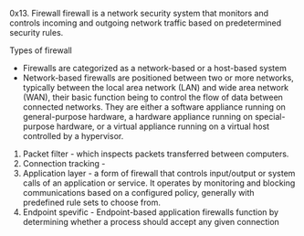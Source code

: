 0x13. Firewall
firewall is a network security system that monitors and controls incoming and outgoing network traffic based on predetermined security rules.

Types of firewall
- Firewalls are categorized as a network-based or a host-based system
- Network-based firewalls are positioned between two or more networks, typically between the local area network (LAN) and wide area network (WAN),
    their basic function being to control the flow of data between connected networks.
    They are either a software appliance running on general-purpose hardware, a hardware appliance running on special-purpose hardware, or a virtual appliance running on a virtual host controlled by a hypervisor.

1. Packet filter - which inspects packets transferred between computers.
2. Connection tracking - 
3. Application layer - a form of firewall that controls input/output or system calls of an application or service. It operates by monitoring and blocking communications based on a configured policy, generally with predefined rule sets to choose from.
4. Endpoint spevific - Endpoint-based application firewalls function by determining whether a process should accept any given connection

